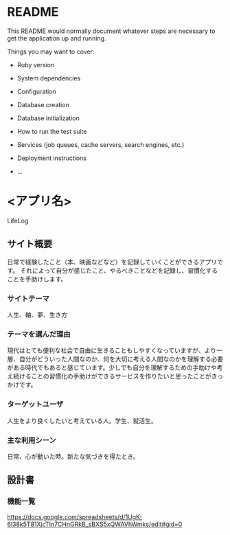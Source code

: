 # README

This README would normally document whatever steps are necessary to get the
application up and running.

Things you may want to cover:

* Ruby version

* System dependencies

* Configuration

* Database creation

* Database initialization

* How to run the test suite

* Services (job queues, cache servers, search engines, etc.)

* Deployment instructions

* ...
# <アプリ名>
LifeLog
## サイト概要
日常で経験したこと（本、映画などなど）を記録していくことができるアプリです。
それによって自分が感じたこと、やるべきことなどを記録し、習慣化することを手助けします。

### サイトテーマ
人生、軸、夢、生き方

### テーマを選んだ理由
現代はとても便利な社会で自由に生きることもしやすくなっていますが、より一層、自分がどういった人間なのか、何を大切に考える人間なのかを理解する必要がある時代でもあると感じています。少しでも自分を理解するための手助けや考え続けることの習慣化の手助けができるサービスを作りたいと思ったことがきっかけです。

### ターゲットユーザ
人生をより良くしたいと考えている人。学生、就活生。

### 主な利用シーン
日常、心が動いた時。新たな気づきを得たとき。

## 設計書

### 機能一覧
<https://docs.google.com/spreadsheets/d/1UgK-6l38k5T81XjcTIn7CHnGRkB_sBXS5xQWAVhWmks/edit#gid=0>
